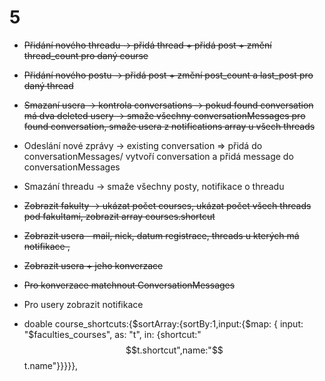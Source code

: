 # 5

- ~~Přidání nového threadu -> přidá thread + přidá post + změní thread_count pro daný course~~
- ~~Přidání nového postu -> přidá post + změní post_count a last_post pro daný thread~~
- ~~Smazaní usera -> kontrola conversations -> pokud found conversation má dva deleted usery -> smaže všechny conversationMessages pro found conversation, smaže usera z notifications array u všech threads~~
- Odeslání nové zprávy -> existing conversation => přidá do conversationMessages/ vytvoří conversation a přidá message do conversationMessages
- Smazání threadu -> smaže všechny posty, notifikace o threadu


- ~~Zobrazit fakulty -> ukázat počet courses, ukázat počet všech threads pod fakultami, zobrazit array courses.shortcut~~

- ~~Zobrazit usera - mail, nick, datum registrace, threads u kterých má notifikace ,~~ 

- ~~Zobrazit usera + jeho konverzace~~

- ~~Pro konverzace matchnout ConversationMessages~~

- Pro usery zobrazit notifikace

- doable course_shortcuts:{$sortArray:{sortBy:1,input:{$map: { input: "$faculties_courses", as: "t", in: {shortcut:"$$t.shortcut",name:"$$t.name"}}}}},